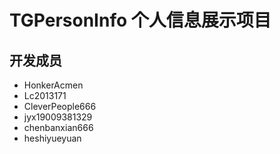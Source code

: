 # TGPersonInfo 个人信息展示项目

## 开发成员
   * HonkerAcmen
   * Lc2013171
   * CleverPeople666
   * jyx19009381329
   * chenbanxian666
   * heshiyueyuan
   

